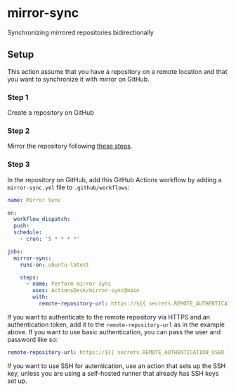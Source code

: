 # mirror-sync

Synchronizing mirrored repositories bidirectionally

## Setup

This action assume that you have a repository on a remote location and that you want to synchronize it with mirror on GitHub.

### Step 1

Create a repository on GitHub

### Step 2

Mirror the repository following [these steps](https://docs.github.com/en/repositories/creating-and-managing-repositories/duplicating-a-repository#mirroring-a-repository).

### Step 3

In the repository on GitHub, add this GitHub Actions workflow by adding a `mirror-sync.yml` file to `.github/workflows`:

```yml
name: Mirror Sync

on:
  workflow_dispatch:
  push:
  schedule:
    - cron: '5 * * * *'

jobs:
  mirror-sync:
    runs-on: ubuntu-latest

    steps:
      - name: Perform mirror sync
        uses: ActionsDesk/mirror-sync@main
        with:
          remote-repository-url: https://${{ secrets.REMOTE_AUTHENTICATION_TOKEN }}@example.com/remote-repository
```

If you want to authenticate to the remote repository via HTTPS and an authentication token, add it to the `remote-repository-url` as in the example above.
If you want to use basic authentication, you can pass the user and password like so:

```yml
remote-repository-url: https://${{ secrets.REMOTE_AUTHENTICATION_USER }}:${{ secrets.REMOTE_AUTHENTICATION_PASSWORD }}@example.com/remote-repository
```

If you want to use SSH for autentication, use an action that sets up the SSH key, unless you are using a self-hosted runner that already has SSH keys set up.
